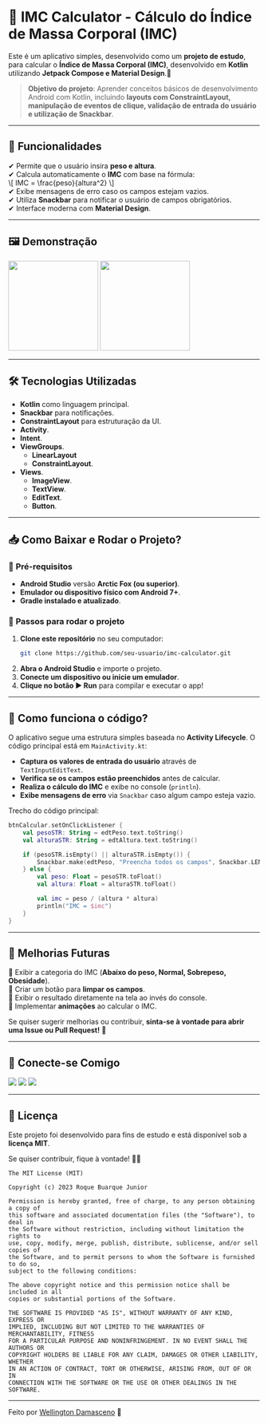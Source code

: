 # 📱 IMC Calculator - Cálculo do Índice de Massa Corporal (IMC)

Este é um aplicativo simples, desenvolvido como um **projeto de estudo**, para calcular o **Índice de Massa Corporal (IMC)**, desenvolvido em **Kotlin** utilizando **Jetpack Compose e Material Design**.🚀

> **Objetivo do projeto**: Aprender conceitos básicos de desenvolvimento Android com Kotlin, incluindo **layouts com ConstraintLayout, manipulação de eventos de clique, validação de entrada do usuário e utilização de Snackbar**.

---

## 📌 Funcionalidades
✔ Permite que o usuário insira **peso e altura**.  
✔ Calcula automaticamente o **IMC** com base na fórmula:  
\\[ IMC = \frac{peso}{altura^2} \\]  
✔ Exibe mensagens de erro caso os campos estejam vazios.  
✔ Utiliza **Snackbar** para notificar o usuário de campos obrigatórios.  
✔ Interface moderna com **Material Design**.

---

## 🖼️ Demonstração

<img src="https://github.com/user-attachments/assets/e7d0cefb-9ef9-4e33-8b19-6f23f28b4e22" width=180/> <img src="https://github.com/user-attachments/assets/4e94756a-9e13-431b-ae29-6d71880c4ecf" width=180/> 

---

## 🛠️ Tecnologias Utilizadas

- **Kotlin** como linguagem principal.
- **Snackbar** para notificações.
- **ConstraintLayout** para estruturação da UI.
- **Activity**.
- **Intent**.
- **ViewGroups**.
   - **LinearLayout**
   - **ConstraintLayout**.
- **Views**.
   - **ImageView**.
   - **TextView**.
   - **EditText**.
   - **Button**.

---

## 📥 Como Baixar e Rodar o Projeto?

### 📌 **Pré-requisitos**
- **Android Studio** versão **Arctic Fox (ou superior)**.
- **Emulador ou dispositivo físico com Android 7+**.
- **Gradle instalado e atualizado**.

### 🔽 **Passos para rodar o projeto**
1. **Clone este repositório** no seu computador:
   ```bash
   git clone https://github.com/seu-usuario/imc-calculator.git
   ```  
2. **Abra o Android Studio** e importe o projeto.
3. **Conecte um dispositivo ou inicie um emulador**.
4. **Clique no botão ▶️ Run** para compilar e executar o app!

---

## 📜 Como funciona o código?

O aplicativo segue uma estrutura simples baseada no **Activity Lifecycle**. O código principal está em `MainActivity.kt`:

- **Captura os valores de entrada do usuário** através de `TextInputEditText`.
- **Verifica se os campos estão preenchidos** antes de calcular.
- **Realiza o cálculo do IMC** e exibe no console (`println`).
- **Exibe mensagens de erro** via `Snackbar` caso algum campo esteja vazio.

Trecho do código principal:
```kotlin
btnCalcular.setOnClickListener {
    val pesoSTR: String = edtPeso.text.toString()
    val alturaSTR: String = edtAltura.text.toString()

    if (pesoSTR.isEmpty() || alturaSTR.isEmpty()) {
        Snackbar.make(edtPeso, "Preencha todos os campos", Snackbar.LENGTH_LONG).show()
    } else {
        val peso: Float = pesoSTR.toFloat()
        val altura: Float = alturaSTR.toFloat()

        val imc = peso / (altura * altura)
        println("IMC = $imc")
    }
}
```

---

## 🚀 Melhorias Futuras

🔹 Exibir a categoria do IMC (**Abaixo do peso, Normal, Sobrepeso, Obesidade**).  
🔹 Criar um botão para **limpar os campos**.  
🔹 Exibir o resultado diretamente na tela ao invés do console.  
🔹 Implementar **animações** ao calcular o IMC.

Se quiser sugerir melhorias ou contribuir, **sinta-se à vontade para abrir uma Issue ou Pull Request!** 🚀

---

## 🤝 Conecte-se Comigo

<a href="https://www.linkedin.com/in/wellington-furtado/"><img src="https://img.shields.io/badge/LinkedIn-0077B5?style=for-the-badge&logo=linkedin&logoColor=white"/></a>
<a href="mailto:wellfurtado@gmail.com"><img src="https://img.shields.io/badge/Gmail-D14836?style=for-the-badge&logo=gmail&logoColor=white"/></a>
<a href="https://github.com/wellfurtado"><img src="https://img.shields.io/badge/GitHub-000000?style=for-the-badge&logo=github&logoColor=white"/></a>

---

## 📜 Licença

Este projeto foi desenvolvido para fins de estudo e está disponível sob a **licença MIT**.

Se quiser contribuir, fique à vontade! 🚀✨

```
The MIT License (MIT)

Copyright (c) 2023 Roque Buarque Junior

Permission is hereby granted, free of charge, to any person obtaining a copy of
this software and associated documentation files (the "Software"), to deal in
the Software without restriction, including without limitation the rights to
use, copy, modify, merge, publish, distribute, sublicense, and/or sell copies of
the Software, and to permit persons to whom the Software is furnished to do so,
subject to the following conditions:

The above copyright notice and this permission notice shall be included in all
copies or substantial portions of the Software.

THE SOFTWARE IS PROVIDED "AS IS", WITHOUT WARRANTY OF ANY KIND, EXPRESS OR
IMPLIED, INCLUDING BUT NOT LIMITED TO THE WARRANTIES OF MERCHANTABILITY, FITNESS
FOR A PARTICULAR PURPOSE AND NONINFRINGEMENT. IN NO EVENT SHALL THE AUTHORS OR
COPYRIGHT HOLDERS BE LIABLE FOR ANY CLAIM, DAMAGES OR OTHER LIABILITY, WHETHER
IN AN ACTION OF CONTRACT, TORT OR OTHERWISE, ARISING FROM, OUT OF OR IN
CONNECTION WITH THE SOFTWARE OR THE USE OR OTHER DEALINGS IN THE SOFTWARE.
```
---

Feito por [Wellington Damasceno](https://github.com/wellfurtado) 🚀
